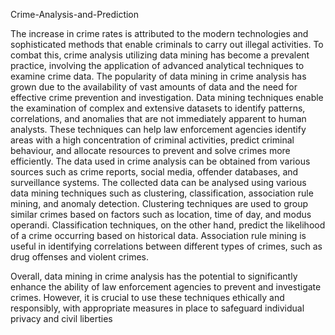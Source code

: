 Crime-Analysis-and-Prediction

The increase in crime rates is attributed to the modern technologies and sophisticated methods that enable criminals to carry out illegal activities. To 
combat this, crime analysis utilizing data mining has become a prevalent practice, involving the application of advanced analytical techniques to examine 
crime data. The popularity of data mining in crime analysis has grown due to the availability of vast amounts of data and the need for effective crime prevention 
and investigation.
Data mining techniques enable the examination of complex and extensive datasets to identify patterns, correlations, and anomalies that are not 
immediately apparent to human analysts. These techniques can help law enforcement agencies identify areas with a high concentration of criminal 
activities, predict criminal behaviour, and allocate resources to prevent and solve crimes more efficiently.
The data used in crime analysis can be obtained from various sources such as crime reports, social media, offender databases, and surveillance systems. The 
collected data can be analysed using various data mining techniques such as clustering, classification, association rule mining, and anomaly detection.
Clustering techniques are used to group similar crimes based on factors such as location, time of day, and modus operandi. Classification techniques, on the 
other hand, predict the likelihood of a crime occurring based on historical data. Association rule mining is useful in identifying correlations between 
different types of crimes, such as drug offenses and violent crimes.

Overall, data mining in crime analysis has the potential to significantly enhance the ability of law enforcement agencies to prevent and investigate crimes. 
However, it is crucial to use these techniques ethically and responsibly, with appropriate measures in place to safeguard individual privacy and civil liberties
